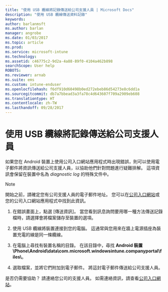 ```yaml
---
title: "使用 USB 纜線將記錄傳送給公司支援人員 | Microsoft Docs"
description: "使用 USB 纜線傳送資料記錄"
keywords: 
author: barlanmsft
ms.author: barlan
manager: angrobe
ms.date: 01/03/2017
ms.topic: article
ms.prod: 
ms.service: microsoft-intune
ms.technology: 
ms.assetid: c46775c2-9d2a-4a88-89f0-4104a462b898
searchScope: User help
ROBOTS: 
ms.reviewer: arnab
ms.suite: ems
ms.custom: intune-enduser
ms.openlocfilehash: f6df910d60498b0ed272ebeb86d54273e8c6dd1a
ms.sourcegitcommit: db7a7bbead3a3fa78c4d643607f709a2909eb608
ms.translationtype: HT
ms.contentlocale: zh-TW
ms.lasthandoff: 09/28/2017
---
```

# <a name="send-logs-to-your-company-support-using-a-usb-cable"></a>使用 USB 纜線將記錄傳送給公司支援人員

如果您在 Android 裝置上使用公司入口網站應用程式時出現錯誤，則可以使用電子郵件將資訊傳送給公司支援人員，以協助他們針對問題進行疑難排解。 這項資訊會保留在裝置中名為 _diagnostic log_ 的特殊文件中。

> [!Note]
> 開始之前，請確定您有公司支援人員的電子郵件地址。 您可以在[公司入口網站](https://portal.manage.microsoft.com)或您的公司入口網站應用程式中找到此資訊。

1.  在錯誤畫面上，點選 [傳送資訊]。 當您看到訊息詢問要用哪一種方法傳送記錄檔時，請選擇會將檔案儲存至裝置的選項。

2.  使用 USB 纜線將裝置連接到您的電腦。 這通常與您用來在牆上電源插座為裝置充電的線是同一條纜線。

3.  在電腦上尋找有裝置名稱的目錄。 在該目錄中，尋找 **Android 裝置\Phone\Android\data\com.microsoft.windowsintune.companyportal\files\\**。

4.  選取檔案，並將它們附加到電子郵件。 將這封電子郵件傳送給公司支援人員。

是否仍需要協助？ 請連絡您公司的支援人員。 如需連絡資訊，請查看[公司入口網站](https://portal.manage.microsoft.com)。
